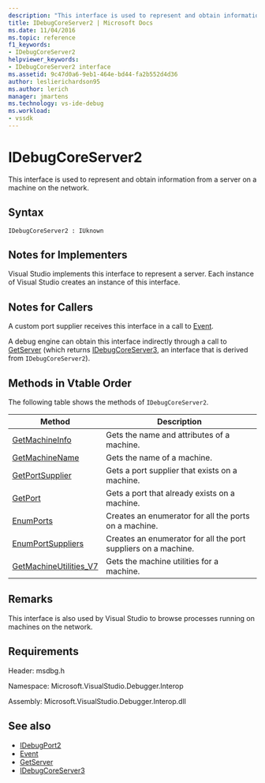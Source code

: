 ```yaml
---
description: "This interface is used to represent and obtain information from a server on a machine on the network."
title: IDebugCoreServer2 | Microsoft Docs
ms.date: 11/04/2016
ms.topic: reference
f1_keywords:
- IDebugCoreServer2
helpviewer_keywords:
- IDebugCoreServer2 interface
ms.assetid: 9c47d0a6-9eb1-464e-bd44-fa2b552d4d36
author: leslierichardson95
ms.author: lerich
manager: jmartens
ms.technology: vs-ide-debug
ms.workload:
- vssdk
---
```

# IDebugCoreServer2
This interface is used to represent and obtain information from a server on a machine on the network.

## Syntax

```
IDebugCoreServer2 : IUknown
```

## Notes for Implementers
 Visual Studio implements this interface to represent a server. Each instance of Visual Studio creates an instance of this interface.

## Notes for Callers
 A custom port supplier receives this interface in a call to [Event](../../../extensibility/debugger/reference/idebugportevents2-event.md).

 A debug engine can obtain this interface indirectly through a call to [GetServer](../../../extensibility/debugger/reference/idebugdefaultport2-getserver.md) (which returns [IDebugCoreServer3](../../../extensibility/debugger/reference/idebugcoreserver3.md), an interface that is derived from `IDebugCoreServer2`).

## Methods in Vtable Order
 The following table shows the methods of `IDebugCoreServer2`.

|Method|Description|
|------------|-----------------|
|[GetMachineInfo](../../../extensibility/debugger/reference/idebugcoreserver2-getmachineinfo.md)|Gets the name and attributes of a machine.|
|[GetMachineName](../../../extensibility/debugger/reference/idebugcoreserver2-getmachinename.md)|Gets the name of a machine.|
|[GetPortSupplier](../../../extensibility/debugger/reference/idebugcoreserver2-getportsupplier.md)|Gets a port supplier that exists on a machine.|
|[GetPort](../../../extensibility/debugger/reference/idebugcoreserver2-getport.md)|Gets a port that already exists on a machine.|
|[EnumPorts](../../../extensibility/debugger/reference/idebugcoreserver2-enumports.md)|Creates an enumerator for all the ports on a machine.|
|[EnumPortSuppliers](../../../extensibility/debugger/reference/idebugcoreserver2-enumportsuppliers.md)|Creates an enumerator for all the port suppliers on a machine.|
|[GetMachineUtilities_V7](../../../extensibility/debugger/reference/idebugcoreserver2-getmachineutilities-v7.md)|Gets the machine utilities for a machine.|

## Remarks
 This interface is also used by Visual Studio to browse processes running on machines on the network.

## Requirements
 Header: msdbg.h

 Namespace: Microsoft.VisualStudio.Debugger.Interop

 Assembly: Microsoft.VisualStudio.Debugger.Interop.dll

## See also
- [IDebugPort2](../../../extensibility/debugger/reference/idebugport2.md)
- [Event](../../../extensibility/debugger/reference/idebugportevents2-event.md)
- [GetServer](../../../extensibility/debugger/reference/idebugdefaultport2-getserver.md)
- [IDebugCoreServer3](../../../extensibility/debugger/reference/idebugcoreserver3.md)
